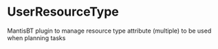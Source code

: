 # UserResourceType
MantisBT plugin to manage resource type attribute (multiple) to be used when planning tasks
